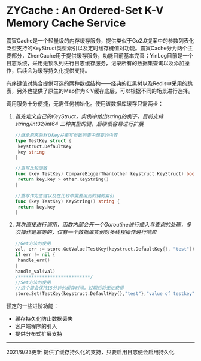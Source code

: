# ZYCache : An Ordered-Set K-V Memory Cache Service

震寅Cache是一个轻量级的内存缓存服务，提供类似于Go2.0提案中的参数列表化泛型支持的KeyStruct类型索引以及定时缓存键值对功能。震寅Cache分为两个主要部分，ZhenCache用于提供缓存服务，功能目前基本完善；YinLog目前是一个日志系统，采用无锁队列进行日志缓存服务，记录所有的数据集查询以及添加操作，后续会为缓存持久化提供支持。

有序键值对集合提供可选的两种数据结构——经典的红黑树以及Redis中采用的跳表，另外也提供了原生的Map作为K-V缓存底层，可以根据不同的场景进行选择。

调用服务十分便捷，无需任何初始化。使用该数据库缓存只需两步：

1. *首先定义自己的KeyStruct，实例中给出string的例子，目前支持string/int32/int64 三种类型的键，后续很容易进行扩展*

   ```go
   //继承原来的默认Key并重写参数列表中想要的内容
   type TestKey struct {
   	keystruct.DefaultKey
   	key string
   }
   
   //重写比较函数
   func (key TestKey) CompareBiggerThan(other keystruct.KeyStruct) bool {
   	return key.key > other.KeyString()
   }
   
   //重写作为主键以及在比较中需要用到的键的索引
   func (key TestKey) KeyString() string {
   	return key.key
   }
   ```

   

2. *其次直接进行调用，函数内部会开一个Goroutine进行插入与查询的处理，多次操作是幂等的，仅有一个数据库实例对多线程操作进行响应*

   ```go
   //Get方法的使用
   val, err := store.GetValue(TestKey{keystruct.DefaultKey{}, "test"})
   if err != nil {
   	handle_err()
   }
   handle_val(val)
   /***************************/
   //Set方法的使用
   //这个键会保持15分钟的缓存时间，过期后将无法获得
   store.Set(TestKey{keystruct.DefaultKey{},"test"},"value of testkey",15*time.Minute)
   ```

预定的一些进阶功能：

- 缓存持久化防止数据丢失
- 客户端程序的引入
- 提供分布式扩展支持

----------------------------------------------------------------------------------------------------------------------------------------------------------------

2021/9/23更新 提供了缓存持久化的支持，只要启用日志便会启用持久化
